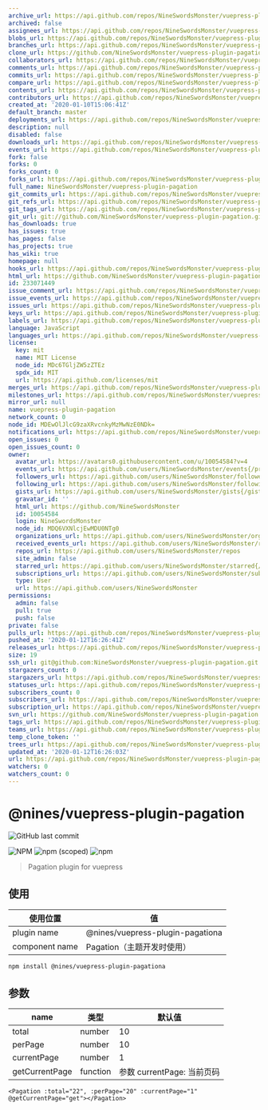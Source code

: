 ```yaml
---
archive_url: https://api.github.com/repos/NineSwordsMonster/vuepress-plugin-pagation/{archive_format}{/ref}
archived: false
assignees_url: https://api.github.com/repos/NineSwordsMonster/vuepress-plugin-pagation/assignees{/user}
blobs_url: https://api.github.com/repos/NineSwordsMonster/vuepress-plugin-pagation/git/blobs{/sha}
branches_url: https://api.github.com/repos/NineSwordsMonster/vuepress-plugin-pagation/branches{/branch}
clone_url: https://github.com/NineSwordsMonster/vuepress-plugin-pagation.git
collaborators_url: https://api.github.com/repos/NineSwordsMonster/vuepress-plugin-pagation/collaborators{/collaborator}
comments_url: https://api.github.com/repos/NineSwordsMonster/vuepress-plugin-pagation/comments{/number}
commits_url: https://api.github.com/repos/NineSwordsMonster/vuepress-plugin-pagation/commits{/sha}
compare_url: https://api.github.com/repos/NineSwordsMonster/vuepress-plugin-pagation/compare/{base}...{head}
contents_url: https://api.github.com/repos/NineSwordsMonster/vuepress-plugin-pagation/contents/{+path}
contributors_url: https://api.github.com/repos/NineSwordsMonster/vuepress-plugin-pagation/contributors
created_at: '2020-01-10T15:06:41Z'
default_branch: master
deployments_url: https://api.github.com/repos/NineSwordsMonster/vuepress-plugin-pagation/deployments
description: null
disabled: false
downloads_url: https://api.github.com/repos/NineSwordsMonster/vuepress-plugin-pagation/downloads
events_url: https://api.github.com/repos/NineSwordsMonster/vuepress-plugin-pagation/events
fork: false
forks: 0
forks_count: 0
forks_url: https://api.github.com/repos/NineSwordsMonster/vuepress-plugin-pagation/forks
full_name: NineSwordsMonster/vuepress-plugin-pagation
git_commits_url: https://api.github.com/repos/NineSwordsMonster/vuepress-plugin-pagation/git/commits{/sha}
git_refs_url: https://api.github.com/repos/NineSwordsMonster/vuepress-plugin-pagation/git/refs{/sha}
git_tags_url: https://api.github.com/repos/NineSwordsMonster/vuepress-plugin-pagation/git/tags{/sha}
git_url: git://github.com/NineSwordsMonster/vuepress-plugin-pagation.git
has_downloads: true
has_issues: true
has_pages: false
has_projects: true
has_wiki: true
homepage: null
hooks_url: https://api.github.com/repos/NineSwordsMonster/vuepress-plugin-pagation/hooks
html_url: https://github.com/NineSwordsMonster/vuepress-plugin-pagation
id: 233071449
issue_comment_url: https://api.github.com/repos/NineSwordsMonster/vuepress-plugin-pagation/issues/comments{/number}
issue_events_url: https://api.github.com/repos/NineSwordsMonster/vuepress-plugin-pagation/issues/events{/number}
issues_url: https://api.github.com/repos/NineSwordsMonster/vuepress-plugin-pagation/issues{/number}
keys_url: https://api.github.com/repos/NineSwordsMonster/vuepress-plugin-pagation/keys{/key_id}
labels_url: https://api.github.com/repos/NineSwordsMonster/vuepress-plugin-pagation/labels{/name}
language: JavaScript
languages_url: https://api.github.com/repos/NineSwordsMonster/vuepress-plugin-pagation/languages
license:
  key: mit
  name: MIT License
  node_id: MDc6TGljZW5zZTEz
  spdx_id: MIT
  url: https://api.github.com/licenses/mit
merges_url: https://api.github.com/repos/NineSwordsMonster/vuepress-plugin-pagation/merges
milestones_url: https://api.github.com/repos/NineSwordsMonster/vuepress-plugin-pagation/milestones{/number}
mirror_url: null
name: vuepress-plugin-pagation
network_count: 0
node_id: MDEwOlJlcG9zaXRvcnkyMzMwNzE0NDk=
notifications_url: https://api.github.com/repos/NineSwordsMonster/vuepress-plugin-pagation/notifications{?since,all,participating}
open_issues: 0
open_issues_count: 0
owner:
  avatar_url: https://avatars0.githubusercontent.com/u/10054584?v=4
  events_url: https://api.github.com/users/NineSwordsMonster/events{/privacy}
  followers_url: https://api.github.com/users/NineSwordsMonster/followers
  following_url: https://api.github.com/users/NineSwordsMonster/following{/other_user}
  gists_url: https://api.github.com/users/NineSwordsMonster/gists{/gist_id}
  gravatar_id: ''
  html_url: https://github.com/NineSwordsMonster
  id: 10054584
  login: NineSwordsMonster
  node_id: MDQ6VXNlcjEwMDU0NTg0
  organizations_url: https://api.github.com/users/NineSwordsMonster/orgs
  received_events_url: https://api.github.com/users/NineSwordsMonster/received_events
  repos_url: https://api.github.com/users/NineSwordsMonster/repos
  site_admin: false
  starred_url: https://api.github.com/users/NineSwordsMonster/starred{/owner}{/repo}
  subscriptions_url: https://api.github.com/users/NineSwordsMonster/subscriptions
  type: User
  url: https://api.github.com/users/NineSwordsMonster
permissions:
  admin: false
  pull: true
  push: false
private: false
pulls_url: https://api.github.com/repos/NineSwordsMonster/vuepress-plugin-pagation/pulls{/number}
pushed_at: '2020-01-12T16:26:41Z'
releases_url: https://api.github.com/repos/NineSwordsMonster/vuepress-plugin-pagation/releases{/id}
size: 19
ssh_url: git@github.com:NineSwordsMonster/vuepress-plugin-pagation.git
stargazers_count: 0
stargazers_url: https://api.github.com/repos/NineSwordsMonster/vuepress-plugin-pagation/stargazers
statuses_url: https://api.github.com/repos/NineSwordsMonster/vuepress-plugin-pagation/statuses/{sha}
subscribers_count: 0
subscribers_url: https://api.github.com/repos/NineSwordsMonster/vuepress-plugin-pagation/subscribers
subscription_url: https://api.github.com/repos/NineSwordsMonster/vuepress-plugin-pagation/subscription
svn_url: https://github.com/NineSwordsMonster/vuepress-plugin-pagation
tags_url: https://api.github.com/repos/NineSwordsMonster/vuepress-plugin-pagation/tags
teams_url: https://api.github.com/repos/NineSwordsMonster/vuepress-plugin-pagation/teams
temp_clone_token: ''
trees_url: https://api.github.com/repos/NineSwordsMonster/vuepress-plugin-pagation/git/trees{/sha}
updated_at: '2020-01-12T16:26:03Z'
url: https://api.github.com/repos/NineSwordsMonster/vuepress-plugin-pagation
watchers: 0
watchers_count: 0
---
```


# @nines/vuepress-plugin-pagation
![GitHub last commit](https://img.shields.io/github/last-commit/NineSwordsMonster/vuepress-plugin-pagation)

![NPM](https://img.shields.io/npm/l/@nines/vuepress-plugin-pagation)
![npm (scoped)](https://img.shields.io/npm/v/@nines/vuepress-plugin-pagation)
![npm](https://img.shields.io/npm/dt/@nines/vuepress-plugin-pagation)

> Pagation plugin for vuepress

## 使用

|使用位置|值|
|-|-|
|plugin name|@nines/vuepress-plugin-pagationa|
|component name|Pagation（主题开发时使用）|

```sh
npm install @nines/vuepress-plugin-pagationa
```

## 参数

|name|类型|默认值|
|----|----|----|
|total|number|10|
|perPage|number|10|
|currentPage|number|1|
|getCurrentPage|function|参数 currentPage: 当前页码|

```vue
<Pagation :total="22", :perPage="20" :currentPage="1" @getCurrentPage="get"></Pagation>
```